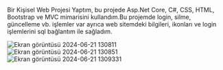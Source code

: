 Bir Kişisel Web Projesi Yaptım, bu projede Asp.Net Core, C#, CSS, HTML, Bootstrap ve MVC mimarisini kullandım.Bu projemde login, silme, güncelleme vb. işlemler var ayrıca web sitemdeki bilgileri, ikonları ve login işlemlerini sql bağlantım ile sağladım.

![Ekran görüntüsü 2024-06-21 130811](https://github.com/filizcakiir/KisiselWebProjesi/assets/94216098/897ad6a5-2521-4bcc-a26f-89ff40ab4992)
![Ekran görüntüsü 2024-06-21 130851](https://github.com/filizcakiir/KisiselWebProjesi/assets/94216098/929ee410-4bff-4b9b-b89c-c1752d2cbfd0)
![Ekran görüntüsü 2024-06-21 1309331](https://github.com/filizcakiir/KisiselWebProjesi/assets/94216098/cfa3b25c-c789-40f0-97d4-f45f40e937a2)
